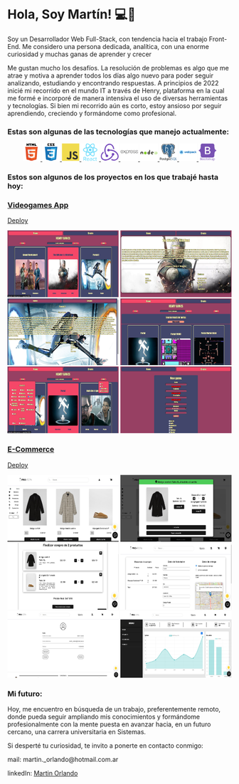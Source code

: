 <h1>Hola, Soy Martín! 💻👋</h1>

Soy un Desarrollador Web Full-Stack, con tendencia hacia el trabajo Front-End. Me considero una persona dedicada, analítica, con una enorme curiosidad y muchas ganas de aprender y crecer

Me gustan mucho los desafíos. La resolución de problemas es algo que me atrae y motiva a aprender todos los días algo nuevo para poder seguir analizando, estudiando y encontrando respuestas. A principios de 2022 inicié mi recorrido en el mundo IT a través de Henry, plataforma en la cual me formé e incorporé de manera intensiva el uso de diversas herramientas y tecnologías.
Si bien mi recorrido aún es corto, estoy ansioso por seguir aprendiendo, creciendo y formándome como profesional.
<h3>Estas son algunas de las tecnologías que manejo actualmente:</h3>
<p align="center">
<a href="https://www.w3.org/html/" target="_blank" rel="noreferrer"> <img src="https://raw.githubusercontent.com/devicons/devicon/master/icons/html5/html5-original-wordmark.svg" alt="html5" width="40" height="40"/> </a>   <a href="https://www.w3schools.com/css/" target="_blank" rel="noreferrer"> <img src="https://raw.githubusercontent.com/devicons/devicon/master/icons/css3/css3-original-wordmark.svg" alt="css3" width="40" height="40"/> </a> <a href="https://developer.mozilla.org/en-US/docs/Web/JavaScript" target="_blank" rel="noreferrer"> <img src="https://raw.githubusercontent.com/devicons/devicon/master/icons/javascript/javascript-original.svg" alt="javascript" width="40" height="40"/> </a> <a href="https://reactjs.org/" target="_blank" rel="noreferrer"> <img src="https://raw.githubusercontent.com/devicons/devicon/master/icons/react/react-original-wordmark.svg" alt="react" width="40" height="40"/> </a> <a href="https://redux.js.org" target="_blank" rel="noreferrer"> <img src="https://raw.githubusercontent.com/devicons/devicon/master/icons/redux/redux-original.svg" alt="redux" width="40" height="40"/> </a> <a href="https://expressjs.com" target="_blank" rel="noreferrer"> <img src="https://raw.githubusercontent.com/devicons/devicon/master/icons/express/express-original-wordmark.svg" alt="express" width="40" height="40"/> </a> <a href="https://nodejs.org" target="_blank" rel="noreferrer"> <img src="https://raw.githubusercontent.com/devicons/devicon/master/icons/nodejs/nodejs-original-wordmark.svg" alt="nodejs" width="40" height="40"/> </a> <a href="https://www.postgresql.org" target="_blank" rel="noreferrer"> <img src="https://raw.githubusercontent.com/devicons/devicon/master/icons/postgresql/postgresql-original-wordmark.svg" alt="postgresql" width="40" height="40"/> </a> <a href="https://webpack.js.org" target="_blank" rel="noreferrer"> <img src="https://raw.githubusercontent.com/devicons/devicon/d00d0969292a6569d45b06d3f350f463a0107b0d/icons/webpack/webpack-original-wordmark.svg" alt="webpack" width="40" height="40"/> </a> <a href="https://getbootstrap.com" target="_blank" rel="noreferrer"> <img src="https://raw.githubusercontent.com/devicons/devicon/master/icons/bootstrap/bootstrap-plain-wordmark.svg" alt="bootstrap" width="40" height="40"/> </a> </p>

<h3>Estos son algunos de los proyectos en los que trabajé hasta hoy:</h3>

<h3><a href="https://github.com/tinchorlando/PI-Videogames-main">Videogames App </a> </h3>
<a href="https://tinchorlando-games.vercel.app" target="_blank">Deploy</a>
<p align="center">
  <a><img height="150" width="250" src="https://github.com/tinchorlando/PI-Videogames-main/blob/main/Assets/Home.jpeg"/></a> <a><img height="150" width="250" src="https://github.com/tinchorlando/PI-Videogames-main/blob/main/Assets/Detail%201.jpeg"/></a> <a><img height="150" width="250" src="https://github.com/tinchorlando/tinchorlando/blob/main/Assets/Videogame/Detail%202.jpeg"/></a> <a><img height="150" width="250" src="https://github.com/tinchorlando/PI-Videogames-main/blob/main/Assets/Search.jpeg"/></a> <a><img height="150" width="250" src="https://github.com/tinchorlando/PI-Videogames-main/blob/main/Assets/Filter.jpeg"/></a> <a><img height="150" width="250" src="https://github.com/tinchorlando/PI-Videogames-main/blob/main/Assets/Create.jpeg"/></a>
</p>

<h3><a href="https://github.com/tinchorlando/E-commerce">E-Commerce </a></h3>
<a href="https://pro-ropa-store.vercel.app">Deploy</a>
<p align="center">
  <a><img height="150" width="250" src="https://github.com/tinchorlando/tinchorlando/blob/main/Assets/E-Commerce/Home.jpeg"/></a> <a><img height="150" width="250" src="https://github.com/tinchorlando/tinchorlando/blob/main/Assets/E-Commerce/Add.jpeg"/></a> <a><img height="150" width="250" src="https://github.com/tinchorlando/tinchorlando/blob/main/Assets/E-Commerce/Cart.jpeg"/></a> <a><img height="150" width="250" src="https://github.com/tinchorlando/tinchorlando/blob/main/Assets/E-Commerce/Checkout.jpeg"/></a> <a><img height="150" width="250" src="https://github.com/tinchorlando/tinchorlando/blob/main/Assets/E-Commerce/Profile.jpeg"/></a> <a><img height="150" width="250" src="https://github.com/tinchorlando/tinchorlando/blob/main/Assets/E-Commerce/Admin.jpeg"/></a>
</p>



<h3>Mi futuro:</h3>
<p>Hoy, me encuentro en búsqueda de un trabajo, preferentemente remoto, donde pueda seguir ampliando mis conocimientos y formándome profesionalmente con la mente puesta en avanzar hacia, en un futuro cercano, una carrera universitaria en Sistemas.</p>
<p>Si desperté tu curiosidad, te invito a ponerte en contacto conmigo:</p>
<p>
  mail: martin._orlando@hotmail.com.ar
</p>
<p>
  linkedIn: <a href="https://linkedin.com/in/martin-orlando-developer">Martin Orlando</a>
</p>

